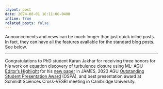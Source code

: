 ```yaml
---
layout: post
date: 2024-08-01 16:11:00-0400
inline: True
related_posts: false
---
```


Announcements and news can be much longer than just quick inline posts. In fact, they can have all the features available for the standard blog posts. See below.

---

Congratulations to PhD student Karan Jakhar for receiving three honors for his work on equation discovery of turbulence closure using ML: AGU [Editor’s Highlight](https://eos.org/editor-highlights/equation-discovery-for-subgrid-scale-closures) for his [new paper](https://agupubs.onlinelibrary.wiley.com/doi/10.1029/2023MS003874) in JAMES, 2023 AGU [Outstanding Student Presentation Award](https://www.agu.org/user-profile?cstkey=1b2a555c-0a37-40df-ac36-7efd85b87859) (OSPA), and best presentation award at Schmidt Sciences Cross-VESRI meeting in Cambridge University.
